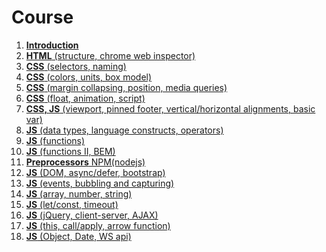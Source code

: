 <h1>
    Course
</h1>

<ol>
    <li>
        <a href="lectures/01/01.md"><b>Introduction</b></a>
    </li>
    <li>
        <a href="lectures/02/00.md"><b>HTML</b> (structure, chrome web inspector)</a>
    </li>
    <li>
        <a href="lectures/03/00.md"><b>CSS</b> (selectors, naming)</a>
    </li>
    <li>
        <a href="lectures/04/00.md"><b>CSS</b> (colors, units, box model)</a>
    </li>
    <li>
        <a href="lectures/05/00.md"><b>CSS</b> (margin collapsing, position, media queries)</a>
    </li>
    <li>
        <a href="lectures/06/00.md"><b>CSS</b> (float, animation, script)</a>
    </li>
    <li>
        <a href="lectures/07/00.md"><b>CSS, JS</b> (viewport, pinned footer, vertical/horizontal alignments, basic var)</a>
    </li>
    <li>
        <a href="lectures/08/00.md"><b>JS</b> (data types, language constructs, operators)</a>
    </li>
    <li>
        <a href="lectures/09/00.md"><b>JS</b> (functions)</a>
    </li>
    <li>
        <a href="lectures/10/00.md"><b>JS</b> (functions II, BEM)</a>
    </li>
    <li>
        <a href="lectures/11/00.md"><b>Preprocessors</b> NPM(nodejs)</a>
    </li>
    <li>
        <a href="lectures/12/00.md"><b>JS</b> (DOM, async/defer, bootstrap)</a>
    </li>
    <li>
        <a href="lectures/13/00.md"><b>JS</b> (events, bubbling and capturing)</a>
    </li>
    <li>
        <a href="lectures/14/00.md"><b>JS</b> (array, number, string)</a>
    </li>
    <li>
        <a href="lectures/15/00.md"><b>JS</b> (let/const, timeout)</a>
    </li>
    <li>
        <a href="lectures/16/00.md"><b>JS</b> (jQuery, client-server, AJAX)</a>
    </li>
    <li>
        <a href="lectures/17/00.md"><b>JS</b> (this, call/apply, arrow function)</a>
    </li>
    <li>
        <a href="lectures/18/00.md"><b>JS</b> (Object, Date, WS api)</a>
    </li>
</ol>
